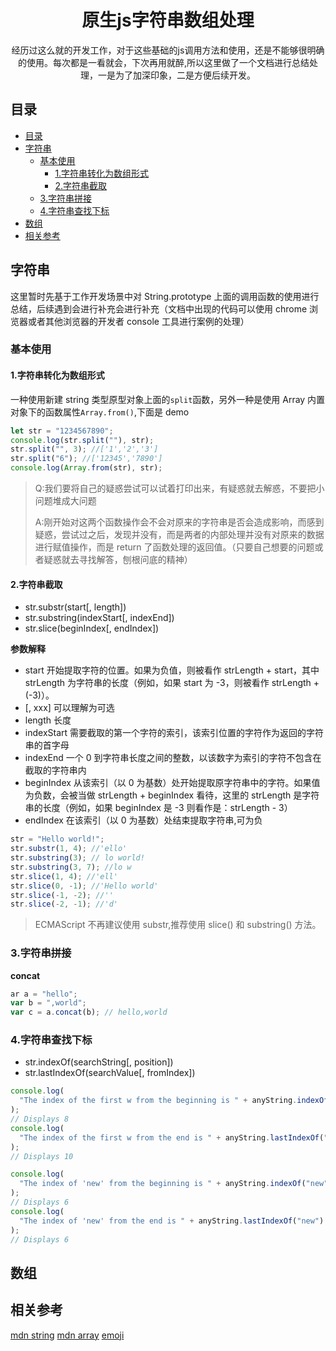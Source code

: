 <div align="center">
  <h1>原生js字符串数组处理</h1>
  <p>经历过这么就的开发工作，对于这些基础的js调用方法和使用，还是不能够很明确的使用。每次都是一看就会，下次再用就醉,所以这里做了一个文档进行总结处理，一是为了加深印象，二是方便后续开发。</p>
</div>

## 目录

- [目录](#目录)
- [字符串](#字符串)
  - [基本使用](#基本使用)
    - [1.字符串转化为数组形式](#1字符串转化为数组形式)
    - [2.字符串截取](#2字符串截取)
  - [3.字符串拼接](#3字符串拼接)
  - [4.字符串查找下标](#4字符串查找下标)
- [数组](#数组)
- [相关参考](#相关参考)

## 字符串

这里暂时先基于工作开发场景中对 String.prototype 上面的调用函数的使用进行总结，后续遇到会进行补充会进行补充（文档中出现的代码可以使用 chrome 浏览器或者其他浏览器的开发者 console 工具进行案例的处理）

### 基本使用

#### 1.字符串转化为数组形式

一种使用新建 string 类型原型对象上面的`split`函数，另外一种是使用 Array 内置对象下的函数属性`Array.from()`,下面是 demo

```js
let str = "1234567890";
console.log(str.split(""), str);
str.split("", 3); //['1','2','3']
str.split("6"); //['12345','7890']
console.log(Array.from(str), str);
```

> Q:我们要将自己的疑惑尝试可以试着打印出来，有疑惑就去解惑，不要把小问题堆成大问题
>
> A:刚开始对这两个函数操作会不会对原来的字符串是否会造成影响，而感到疑惑，尝试过之后，发现并没有，而是两者的内部处理并没有对原来的数据进行赋值操作，而是 return 了函数处理的返回值。（只要自己想要的问题或者疑惑就去寻找解答，刨根问底的精神）

#### 2.字符串截取

- str.substr(start[, length])
- str.substring(indexStart[, indexEnd])
- str.slice(beginIndex[, endIndex])

**参数解释**

- start
  开始提取字符的位置。如果为负值，则被看作 strLength + start，其中 strLength 为字符串的长度（例如，如果 start 为 -3，则被看作 strLength + (-3)）。
- [, xxx]
  可以理解为可选
- length 长度
- indexStart 需要截取的第一个字符的索引，该索引位置的字符作为返回的字符串的首字母
- indexEnd 一个 0 到字符串长度之间的整数，以该数字为索引的字符不包含在截取的字符串内
- beginIndex 从该索引（以 0 为基数）处开始提取原字符串中的字符。如果值为负数，会被当做 strLength + beginIndex 看待，这里的 strLength 是字符串的长度（例如，如果 beginIndex 是 -3 则看作是：strLength - 3）
- endIndex 在该索引（以 0 为基数）处结束提取字符串,可为负

```js
str = "Hello world!";
str.substr(1, 4); //'ello'
str.substring(3); // lo world!
str.substring(3, 7); //lo w
str.slice(1, 4); //'ell'
str.slice(0, -1); //'Hello world'
str.slice(-1, -2); //''
str.slice(-2, -1); //'d'
```

> ECMAScript 不再建议使用 substr,推荐使用 slice() 和 substring() 方法。

### 3.字符串拼接

**concat**

```js
ar a = "hello";
var b = ",world";
var c = a.concat(b); // hello,world
```

### 4.字符串查找下标

- str.indexOf(searchString[, position])
- str.lastIndexOf(searchValue[, fromIndex])

```js
console.log(
  "The index of the first w from the beginning is " + anyString.indexOf("w")
);
// Displays 8
console.log(
  "The index of the first w from the end is " + anyString.lastIndexOf("w")
);
// Displays 10

console.log(
  "The index of 'new' from the beginning is " + anyString.indexOf("new")
);
// Displays 6
console.log(
  "The index of 'new' from the end is " + anyString.lastIndexOf("new")
);
// Displays 6
```

## 数组

## 相关参考

[mdn string](https://developer.mozilla.org/zh-CN/docs/Web/JavaScript/Reference/Global_Objects/String)
[mdn array](https://developer.mozilla.org/zh-CN/docs/Web/JavaScript/Reference/Global_Objects/Array)
[emoji](https://www.emojiall.com/zh-hans)
